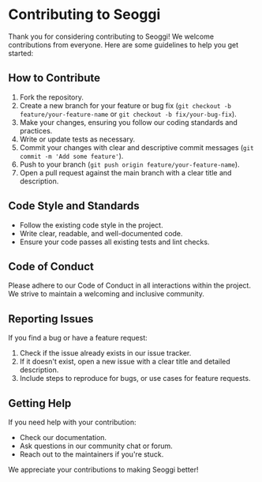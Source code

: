 # Contributing to Seoggi

Thank you for considering contributing to Seoggi! We welcome contributions from everyone. Here are some guidelines to help you get started:

## How to Contribute

1. Fork the repository.
2. Create a new branch for your feature or bug fix (`git checkout -b feature/your-feature-name` or `git checkout -b fix/your-bug-fix`).
3. Make your changes, ensuring you follow our coding standards and practices.
4. Write or update tests as necessary.
5. Commit your changes with clear and descriptive commit messages (`git commit -m 'Add some feature'`).
6. Push to your branch (`git push origin feature/your-feature-name`).
7. Open a pull request against the main branch with a clear title and description.

## Code Style and Standards

- Follow the existing code style in the project.
- Write clear, readable, and well-documented code.
- Ensure your code passes all existing tests and lint checks.

## Code of Conduct

Please adhere to our Code of Conduct in all interactions within the project. We strive to maintain a welcoming and inclusive community.

## Reporting Issues

If you find a bug or have a feature request:

1. Check if the issue already exists in our issue tracker.
2. If it doesn't exist, open a new issue with a clear title and detailed description.
3. Include steps to reproduce for bugs, or use cases for feature requests.

## Getting Help

If you need help with your contribution:

- Check our documentation.
- Ask questions in our community chat or forum.
- Reach out to the maintainers if you're stuck.

We appreciate your contributions to making Seoggi better!
